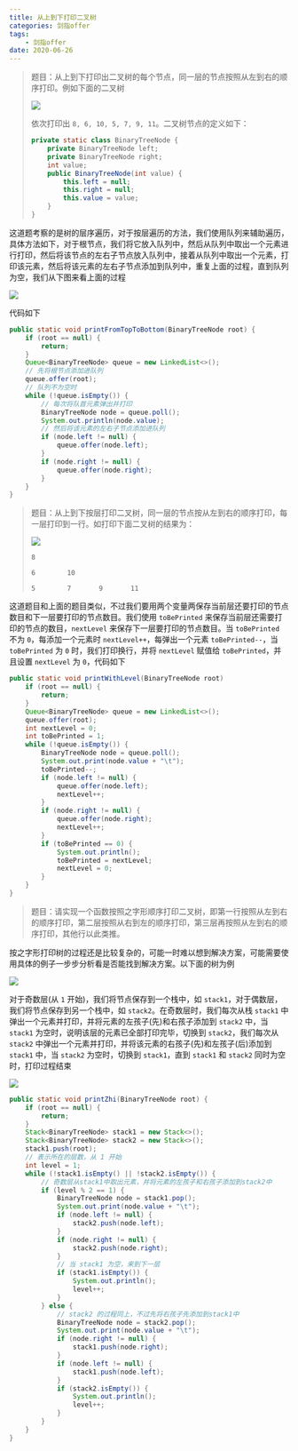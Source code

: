 ```yaml
---
title: 从上到下打印二叉树
categories: 剑指offer
tags:
	- 剑指offer 
date: 2020-06-26
---
```



> 题目：从上到下打印出二叉树的每个节点，同一层的节点按照从左到右的顺序打印。例如下面的二叉树
>
> <img src="https://gitee.com/lastknightcoder/blogimage/raw/master/202006252313.svg"/>
>
> 依次打印出 `8, 6, 10, 5, 7, 9, 11`。二叉树节点的定义如下：
>
> ```java
> private static class BinaryTreeNode {
>     private BinaryTreeNode left;
>     private BinaryTreeNode right;
>     int value;
>     public BinaryTreeNode(int value) {
>         this.left = null;
>         this.right = null;
>         this.value = value;
>     }
> }
> ```

这道题考察的是树的层序遍历，对于按层遍历的方法，我们使用队列来辅助遍历，具体方法如下，对于根节点，我们将它放入队列中，然后从队列中取出一个元素进行打印，然后将该节点的左右子节点放入队列中，接着从队列中取出一个元素，打印该元素，然后将该元素的左右子节点添加到队列中，重复上面的过程，直到队列为空，我们从下图来看上面的过程

<img src="https://gitee.com/lastknightcoder/blogimage/raw/master/202006261057.svg"/>

代码如下

```java
public static void printFromTopToBottom(BinaryTreeNode root) {
    if (root == null) {
        return;
    }
    Queue<BinaryTreeNode> queue = new LinkedList<>();
    // 先将根节点添加进队列
    queue.offer(root);
    // 队列不为空时
    while (!queue.isEmpty()) {
        // 每次将队首元素弹出并打印
        BinaryTreeNode node = queue.poll();
        System.out.println(node.value);
        // 然后将该元素的左右子节点添加进队列
        if (node.left != null) {
            queue.offer(node.left);
        }
        if (node.right != null) {
            queue.offer(node.right);
        }
    }
}
```

> 题目：从上到下按层打印二叉树，同一层的节点按从左到右的顺序打印，每一层打印到一行。如打印下面二叉树的结果为：
>
> <img src="https://gitee.com/lastknightcoder/blogimage/raw/master/202006252313.svg"/>
>
> `8`
>
> `6		10`
>
> `5		7		9		11`

这道题目和上面的题目类似，不过我们要用两个变量两保存当前层还要打印的节点数目和下一层要打印的节点数目。我们使用 `toBePrinted` 来保存当前层还需要打印的节点的数目，`nextLevel` 来保存下一层要打印的节点数目。当 `toBePrinted` 不为 `0`，每添加一个元素时 `nextLevel++`，每弹出一个元素 `toBePrinted--`，当 `toBePrinted` 为 `0` 时，我们打印换行，并将 `nextLevel` 赋值给 `toBePrinted`，并且设置 `nextLevel` 为 `0`，代码如下

```java
public static void printWithLevel(BinaryTreeNode root) 
    if (root == null) {
        return;
    }
    Queue<BinaryTreeNode> queue = new LinkedList<>();
    queue.offer(root);
    int nextLevel = 0;
    int toBePrinted = 1;
    while (!queue.isEmpty()) {
        BinaryTreeNode node = queue.poll();
        System.out.print(node.value + "\t");
        toBePrinted--;
        if (node.left != null) {
            queue.offer(node.left);
            nextLevel++;
        }
        if (node.right != null) {
            queue.offer(node.right);
            nextLevel++;
        }
        if (toBePrinted == 0) {
            System.out.println();
            toBePrinted = nextLevel;
            nextLevel = 0;
        }
    }
}
```

> 题目：请实现一个函数按照之字形顺序打印二叉树，即第一行按照从左到右的顺序打印，第二层按照从右到左的顺序打印，第三层再按照从左到右的顺序打印，其他行以此类推。

按之字形打印树的过程还是比较复杂的，可能一时难以想到解决方案，可能需要使用具体的例子一步步分析看是否能找到解决方案。以下面的树为例

<img src="https://gitee.com/lastknightcoder/blogimage/raw/master/20200626.svg"/>

对于奇数层(从 `1` 开始)，我们将节点保存到一个栈中，如 `stack1`，对于偶数层，我们将节点保存到另一个栈中，如 `stack2`。在奇数层时，我们每次从栈 `stack1` 中弹出一个元素并打印，并将元素的左孩子(先)和右孩子添加到 `stack2` 中，当 `stack1` 为空时，说明该层的元素已全部打印完毕，切换到 `stack2`，我们每次从 `stack2` 中弹出一个元素并打印，并将该元素的右孩子(先)和左孩子(后)添加到 `stack1` 中，当 `stack2` 为空时，切换到 `stack1`，直到 `stack1` 和 `stack2` 同时为空时，打印过程结束

<img src="https://gitee.com/lastknightcoder/blogimage/raw/master/202006261152.svg"/>

```java
public static void printZhi(BinaryTreeNode root) {
    if (root == null) {
        return;
    }
    Stack<BinaryTreeNode> stack1 = new Stack<>();
    Stack<BinaryTreeNode> stack2 = new Stack<>();
    stack1.push(root);
    // 表示所在的层数，从 1 开始
    int level = 1;
    while (!stack1.isEmpty() || !stack2.isEmpty()) {
        // 奇数层从stack1中取出元素，并将元素的左孩子和右孩子添加到stack2中
        if (level % 2 == 1) {
            BinaryTreeNode node = stack1.pop();
            System.out.print(node.value + "\t");
            if (node.left != null) {
                stack2.push(node.left);
            }
            if (node.right != null) {
                stack2.push(node.right);
            }
            // 当 stack1 为空，来到下一层
            if (stack1.isEmpty()) {
                System.out.println();
                level++;
            }
        } else {
            // stack2 的过程同上，不过先将右孩子先添加到stack1中
            BinaryTreeNode node = stack2.pop();
            System.out.print(node.value + "\t");
            if (node.right != null) {
                stack1.push(node.right);
            }
            if (node.left != null) {
                stack1.push(node.left);
            }
            if (stack2.isEmpty()) {
                System.out.println();
                level++;
            }
        }
    }
}
```

